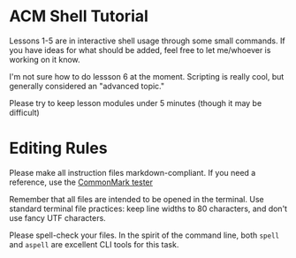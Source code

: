 ACM Shell Tutorial
===================

Lessons 1-5 are in interactive shell usage through some small commands. If
you have ideas for what should be added, feel free to let me/whoever is
working on it know.

I'm not sure how to do lessson 6 at the moment. Scripting is really cool,
but generally considered an "advanced topic."

Please try to keep lesson modules under 5 minutes (though it may be difficult)

Editing Rules
====================

Please make all instruction files markdown-compliant. If you need a reference,
use the [CommonMark tester](spec.commonmark.org/dingus.html)

Remember that all files are intended to be opened in the terminal. Use standard
terminal file practices: keep line widths to 80 characters, and don't use
fancy UTF characters.

Please spell-check your files. In the spirit of the command line, both `spell`
and `aspell` are excellent CLI tools for this task.
